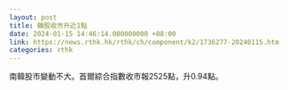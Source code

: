 ```yaml
---
layout: post
title: 韓股收市升近1點
date: 2024-01-15 14:46:14.000000000 +08:00
link: https://news.rthk.hk/rthk/ch/component/k2/1736277-20240115.htm
categories: rthk
---
```


南韓股市變動不大。首爾綜合指數收市報2525點，升0.94點。

